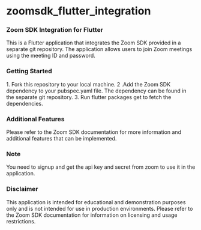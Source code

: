 # zoomsdk_flutter_integration

<h3>Zoom SDK Integration for Flutter</h3>

This is a Flutter application that integrates the Zoom SDK provided in a separate git repository. The application allows users to join Zoom meetings using the meeting ID and password.

<h3>Getting Started</h3>
1. Fork this repository to your local machine.
2 .Add the Zoom SDK dependency to your pubspec.yaml file. The dependency can be found in the separate git repository.
3. Run flutter packages get to fetch the dependencies.

<h3>Additional Features</h3>
Please refer to the Zoom SDK documentation for more information and additional features that can be implemented.

<h3>Note</h3>
You need to signup and get the api key and secret from zoom to use it in the application.

<h3>Disclaimer</h3>
This application is intended for educational and demonstration purposes only and is not intended for use in production environments. Please refer to the Zoom SDK documentation for information on licensing and usage restrictions.
